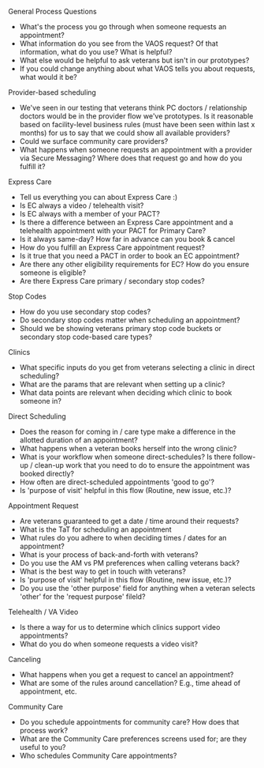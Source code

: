 General Process Questions

-   What's the process you go through when someone requests an appointment?
-   What information do you see from the VAOS request? Of that information, what do you use? What is helpful?
-   What else would be helpful to ask veterans but isn't in our prototypes?
-   If you could change anything about what VAOS tells you about requests, what would it be?

Provider-based scheduling

-   We've seen in our testing that veterans think PC doctors / relationship doctors would be in the provider flow we've prototypes. Is it reasonable based on facility-level business rules (must have been seen within last x months) for us to say that we could show all available providers?
-   Could we surface community care providers?
-   What happens when someone requests an appointment with a provider via Secure Messaging? Where does that request go and how do you fulfill it?

Express Care

-   Tell us everything you can about Express Care :)
-   Is EC always a video / telehealth visit?
-   Is EC always with a member of your PACT?
-   Is there a difference between an Express Care appointment and a telehealth appointment with your PACT for Primary Care?
-   Is it always same-day? How far in advance can you book & cancel
-   How do you fulfill an Express Care appointment request?
-   Is it true that you need a PACT in order to book an EC appointment?
-   Are there any other eligibility requirements for EC? How do you ensure someone is eligible?
-   Are there Express Care primary / secondary stop codes?

Stop Codes

-   How do you use secondary stop codes?
-   Do secondary stop codes matter when scheduling an appointment?
-   Should we be showing veterans primary stop code buckets or secondary stop code-based care types?

Clinics

-   What specific inputs do you get from veterans selecting a clinic in direct scheduling?
-   What are the params that are relevant when setting up a clinic?
-   What data points are relevant when deciding which clinic to book someone in?

Direct Scheduling

-   Does the reason for coming in / care type make a difference in the allotted duration of an appointment?
-   What happens when a veteran books herself into the wrong clinic?
-   What is your workflow when someone direct-schedules? Is there follow-up / clean-up work that you need to do to ensure the appointment was booked directly?
-   How often are direct-scheduled appointments 'good to go'?
-   Is 'purpose of visit' helpful in this flow (Routine, new issue, etc.)?

Appointment Request

-   Are veterans guaranteed to get a date / time around their requests?
-   What is the TaT for scheduling an appointment
-   What rules do you adhere to when deciding times / dates for an appointment?
-   What is your process of back-and-forth with veterans?
-   Do you use the AM vs PM preferences when calling veterans back?
-   What is the best way to get in touch with veterans?
-   Is 'purpose of visit' helpful in this flow (Routine, new issue, etc.)?
-   Do you use the 'other purpose' field for anything when a veteran selects 'other' for the 'request purpose' fileld?

Telehealth / VA Video
-   Is there a way for us to determine which clinics support video appointments?
-   What do you do when someone requests a video visit?

Canceling

-   What happens when you get a request to cancel an appointment?
-   What are some of the rules around cancellation? E.g., time ahead of appointment, etc.

Community Care

-   Do you schedule appointments for community care? How does that process work?
-   What are the Community Care preferences screens used for; are they useful to you?
-   Who schedules Community Care appointments?
